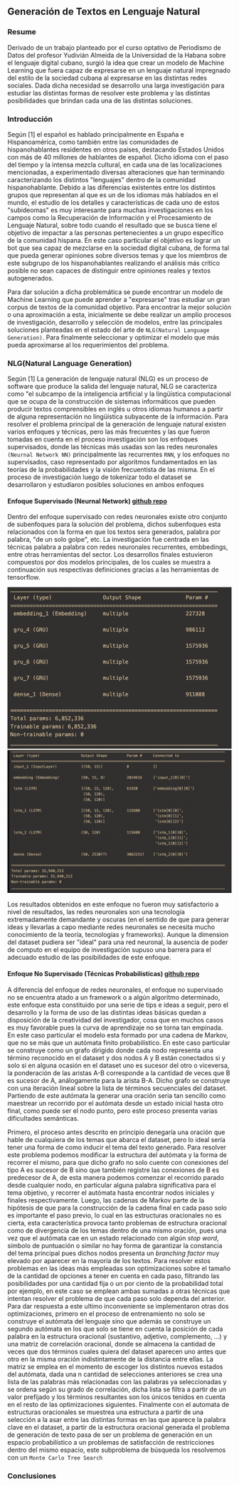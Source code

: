 ## Generación de Textos en Lenguaje Natural

### Resume

Derivado de un trabajo planteado por el curso optativo de Periodismo de Datos del profesor Yudivián Almeida de la Universidad de la Habana sobre el lenguaje digital cubano, surgió la idea que crear un modelo de Machine Learning que fuera capaz de expresarse en un lenguaje natural impregnado del estilo de la sociedad cubana al expresarse en las distintas redes sociales. Dada dicha necesidad se desarrollo una larga investigación para estudiar las distintas formas de resolver este problema y las distintas posibilidades que brindan cada una de las distintas soluciones.

### Introducción

Según [1] el español es hablado principalmente en España e Hispanoamérica, como también entre las comunidades de hispanohablantes residentes en otros países, destacando Estados Unidos con más de 40 millones de hablantes de español. Dicho idioma con el paso del tiempo y la intensa mezcla cultural, en cada una de las localizaciones mencionadas, a experimentado diversas alteraciones que han terminando caracterizando los distintos "lenguajes" dentro de la comunidad hispanohablante. Debido a las diferencias existentes entre los distintos grupos que representan al que es un de los idiomas más hablados en el mundo, el estudio de los detalles y características de cada uno de estos "subideomas" es muy interesante para muchas investigaciones en los campos como la Recuperación de Información y el Procesamiento de Lenguaje Natural, sobre todo cuando el resultado que se busca tiene el objetivo de impactar a las personas pertenecientes a un grupo específico de la comunidad hispana. En este caso particular el objetivo es lograr un bot que sea capaz de mezclarse en la sociedad digital cubana, de forma tal que pueda generar opiniones sobre diversos temas y que los miembros de este subgrupo de los hispanohablantes realizando el análisis más crítico posible no sean capaces de distinguir entre opiniones reales y textos autogenerados.

Para dar solución a dicha problemática se puede encontrar un modelo de Machine Learning que puede aprender a "expresarse" tras estudiar un gran corpus de textos de la comunidad objetivo. Para encontrar la mejor solución o una aproximación a esta, inicialmente se debe realizar un amplio procesos de investigación, desarrollo y selección de modelos, entre las principales soluciones planteadas en el estado del arte de `NLG(Natural Language Generation)`. Para finalmente seleccionar y optimizar el modelo que más pueda aproximarse al los requerimientos del problema.

### NLG(Natural Language Generation)

Según [1] La generación de lenguaje natural (NLG) es un proceso de software que produce la salida del lenguaje natural, NLG se caracteriza como "el subcampo de la inteligencia artificial y la lingüística computacional que se ocupa de la construcción de sistemas informáticos que pueden producir textos comprensibles en inglés u otros idiomas humanos a partir de alguna representación no lingüística subyacente de la información. Para resolver el problema principal de la generación de lenguaje natural existen varios enfoques y técnicas, pero las más frecuentes y las que fueron tomadas en cuenta en el proceso investigación son los enfoques supervisados, donde las técnicas más usadas son las redes neuronales `(Neurnal Network NN)` principalmente las recurrentes `RNN`, y los enfoques no supervisados, caso representado por algoritmos fundamentados en las teorías de la probabilidades y la visión frecuentista de las misma. En el proceso de investigación luego de tokenizar todo el dataset se desarrollaron y estudiaron posibles soluciones en ambos enfoques

#### Enfoque Supervisado (Neurnal Network) [github repo](https://github.com/cuban-digital-language/nlp-rnn-text-generator)

Dentro del enfoque supervisado con redes neuronales existe otro conjunto de subenfoques para la solución del problema, dichos subenfoques esta relacionados con la forma en que los textos sera generados, palabra por palabra, "de un solo golpe", etc. La investigación fue centrada en las técnicas palabra a palabra con redes neuronales recurrentes, embbedings, entre otras herramientas del sector. Los desarrollos finales estuvieron compuestos por dos modelos principales, de los cuales se muestra a continuación sus respectivas definiciones gracias a las herramientas de tensorflow.

![](img/rnn1.png) ![](img/rnn2.png)

Los resultados obtenidos en este enfoque no fueron muy satisfactorio a nivel de resultados, las redes neuronales son una tecnología extremadamente demandante y oscuras (en el sentido de que para generar ideas y llevarlas a capo mediante redes neuronales se necesita mucho conocimiento de la teoría, tecnologías y frameworks). Aunque la dimension del dataset pudiera ser "ideal" para una red neuronal, la ausencia de poder de computo en el equipo de investigación supuso una barrera para el adecuado estudio de las posibilidades de este enfoque.

#### Enfoque No Supervisado (Técnicas Probabilísticas) [github repo](https://github.com/cuban-digital-language/nlp-probabilistic-text-generator)

A diferencia del enfoque de redes neuronales, el enfoque no supervisado no se encuentra atado a un framework o a algún algoritmo determinado, este enfoque esta constituido por una serie de tips e ideas a seguir, pero el desarrollo y la forma de uso de las distintas ideas básicas quedan a disposición de la creatividad del investigador, cosa que en muchos casos es muy favorable pues la curva de aprendizaje no se torna tan empinada. En este caso particular el modelo esta formado por una cadena de Markov, que no se más que un autómata finito probabilístico. En este caso particular se construye como un grafo dirigido donde cada nodo representa una término reconocido en el dataset y dos nodos A y B están conectados si y solo si en alguna ocasión en el dataset uno es sucesor del otro o viceversa, la ponderación de las aristas A-B corresponde a la cantidad de veces que B es sucesor de A, análogamente para la arista B-A. Dicho grafo se construye con una iteración lineal sobre la lista de términos secuenciales del dataset. Partiendo de este autómata la generar una oración seria tan sencillo como maestrear un recorrido por el autómata desde un estado inicial hasta otro final, como puede ser el nodo punto, pero este proceso presenta varias dificultades semánticas.

Primero, el proceso antes descrito en principio denegaría una oración que hable de cualquiera de los temas que abarca el dataset, pero lo ideal sería tener una forma de como inducir el tema del texto generado. Para resolver este problema podemos modificar la estructura del autómata y la forma de recorrer el mismo, para que dicho grafo no solo cuente con conexiones del tipo A es sucesor de B sino que también registre las conexiones de B es predecesor de A, de esta manera podemos comenzar el recorrido parado desde cualquier nodo, en particular alguna palabra significativa para el tema objetivo, y recorrer el autómata hasta encontrar nodos iniciales y finales respectivamente. Luego, las cadenas de Markov parte de la hipótesis de que para la construcción de la cadena final en cada paso solo es importante el paso previo, lo cual en las estructuras oracionales no es cierta, esta característica provoca tanto problemas de estructura oracional como de divergencia de los temas dentro de una mismo oración, pues una vez que el autómata cae en un estado relacionado con algún _stop word_, símbolo de puntuación o similar no hay forma de garantizar la constancia del tema principal pues dichos nodos presenta un _branching factor_ muy elevado por aparecer en la mayoría de los textos. Para resolver estos problemas en las ideas más empleadas son optimizaciones sobre el tamaño de la cantidad de opciones a tener en cuenta en cada paso, filtrando las posibilidades por una cantidad fija o un por ciento de la probabilidad total por ejemplo, en este caso se emplean ambas sumadas a otras técnicas que intentan resolver el problema de que cada paso solo dependa del anterior. Para dar respuesta a este ultimo inconveniente se implementaron otras dos optimizaciones, primero en el proceso de entrenamiento no solo se construye el autómata del lenguaje sino que además se construye un segundo autómata en los que solo se tiene en cuenta la posición de cada palabra en la estructura oracional (sustantivo, adjetivo, complemento, ...) y una matriz de correlación oracional, donde se almacena la cantidad de veces que dos términos cuales quiera del dataset aparecen uno antes que otro en la misma oración indistintamente de la distancia entre ellas. La matriz se emplea en el momento de escoger los distintos nuevos estados del autómata, dada una n cantidad de selecciones anteriores se crea una lista de las palabras más relacionadas con las palabras ya seleccionadas y se ordena según su grado de correlación, dicha lista se filtra a partir de un valor prefijado y los términos resultantes son los únicos tenidos en cuenta en el resto de las optimizaciones siguientes. Finalmente con el automata de estructuras oracionales se muestrea una estructura a partir de una selección a la asar entre las distintas formas en las que aparece la palabra clave en el dataset, a partir de la estructura oracional generada el problema de generación de texto pasa de ser un problema de generación en un espacio probabilístico a un problemas de satisfacción de restricciones dentro del mismo espacio, este subproblema de búsqueda los resolvemos con un `Monte Carlo Tree Search`

### Conclusiones
